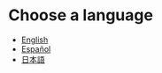 # Choose a language
<ul>
    <li>
        <a href="en">
            English
        </a>
    </li>
    <li>
        <a href="es">
            Español
        </a>
    </li>
    <li>
        <a href="ja">
            日本語
        </a>
    </li>
</ul>